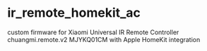 # ir_remote_homekit_ac
custom firmware for Xiaomi Universal IR Remote Controller chuangmi.remote.v2 MJYKQ01CM with Apple HomeKit integration
